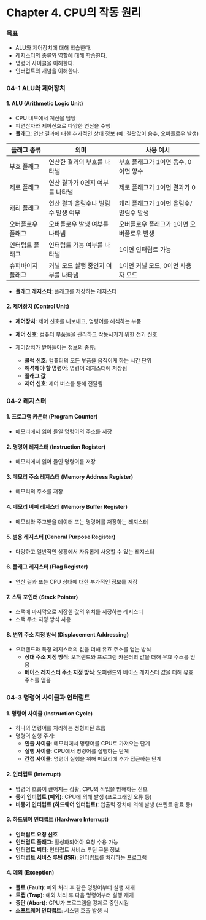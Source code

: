 # Chapter 4. CPU의 작동 원리

### 목표
- ALU와 제어장치에 대해 학습한다.
- 레지스터의 종류와 역할에 대해 학습한다.
- 명령어 사이클을 이해한다.
- 인터럽트의 개념을 이해한다.

### 04-1 ALU와 제어장치

#### 1. ALU (Arithmetic Logic Unit)
- CPU 내부에서 계산을 담당
- 피연산자와 제어신호로 다양한 연산을 수행
- **플래그**: 연산 결과에 대한 추가적인 상태 정보 (예: 결괏값이 음수, 오버플로우 발생)

| 플래그 종류        | 의미                                      | 사용 예시 |
|------------------|------------------------------------------|----------|
| 부호 플래그         | 연산한 결과의 부호를 나타냄                   | 부호 플래그가 1이면 음수, 0이면 양수 |
| 제로 플래그         | 연산 결과가 0인지 여부를 나타냄                 | 제로 플래그가 1이면 결과가 0 |
| 캐리 플래그         | 연산 결과 올림수나 빌림수 발생 여부              | 캐리 플래그가 1이면 올림수/빌림수 발생 |
| 오버플로우 플래그     | 오버플로우 발생 여부를 나타냄                   | 오버플로우 플래그가 1이면 오버플로우 발생 |
| 인터럽트 플래그      | 인터럽트 가능 여부를 나타냄                   | 1이면 인터럽트 가능 |
| 슈퍼바이저 플래그     | 커널 모드 실행 중인지 여부를 나타냄             | 1이면 커널 모드, 0이면 사용자 모드 |

- **플래그 레지스터**: 플래그를 저장하는 레지스터

#### 2. 제어장치 (Control Unit)
- **제어장치**: 제어 신호를 내보내고, 명령어를 해석하는 부품
- **제어 신호**: 컴퓨터 부품들을 관리하고 작동시키기 위한 전기 신호

- 제어장치가 받아들이는 정보의 종류:
  - **클럭 신호**: 컴퓨터의 모든 부품을 움직이게 하는 시간 단위
  - **해석해야 할 명령어**: 명령어 레지스터에 저장됨
  - **플래그 값**
  - **제어 신호**: 제어 버스를 통해 전달됨

### 04-2 레지스터

#### 1. 프로그램 카운터 (Program Counter)
- 메모리에서 읽어 들일 명령어의 주소를 저장

#### 2. 명령어 레지스터 (Instruction Register)
- 메모리에서 읽어 들인 명령어를 저장

#### 3. 메모리 주소 레지스터 (Memory Address Register)
- 메모리의 주소를 저장

#### 4. 메모리 버퍼 레지스터 (Memory Buffer Register)
- 메모리와 주고받을 데이터 또는 명령어를 저장하는 레지스터

#### 5. 범용 레지스터 (General Purpose Register)
- 다양하고 일반적인 상황에서 자유롭게 사용할 수 있는 레지스터

#### 6. 플래그 레지스터 (Flag Register)
- 연산 결과 또는 CPU 상태에 대한 부가적인 정보를 저장

#### 7. 스택 포인터 (Stack Pointer)
- 스택에 마지막으로 저장한 값의 위치를 저장하는 레지스터
- 스택 주소 지정 방식 사용

#### 8. 변위 주소 지정 방식 (Displacement Addressing)
- 오퍼랜드와 특정 레지스터의 값을 더해 유효 주소를 얻는 방식
  - **상대 주소 지정 방식**: 오퍼랜드와 프로그램 카운터의 값을 더해 유효 주소를 얻음
  - **베이스 레지스터 주소 지정 방식**: 오퍼랜드와 베이스 레지스터 값을 더해 유효 주소를 얻음

### 04-3 명령어 사이클과 인터럽트

#### 1. 명령어 사이클 (Instruction Cycle)
- 하나의 명령어를 처리하는 정형화된 흐름
- 명령어 실행 주기:
  - **인출 사이클**: 메모리에서 명령어를 CPU로 가져오는 단계
  - **실행 사이클**: CPU에서 명령어를 실행하는 단계
  - **간접 사이클**: 명령어 실행을 위해 메모리에 추가 접근하는 단계

#### 2. 인터럽트 (Interrupt)
- 명령어 흐름이 끊어지는 상황, CPU의 작업을 방해하는 신호
- **동기 인터럽트 (예외)**: CPU에 의해 발생 (프로그래밍 오류 등)
- **비동기 인터럽트 (하드웨어 인터럽트)**: 입출력 장치에 의해 발생 (프린트 완료 등)

#### 3. 하드웨어 인터럽트 (Hardware Interrupt)
- **인터럽트 요청 신호**
- **인터럽트 플래그**: 활성화되어야 요청 수용 가능
- **인터럽트 벡터**: 인터럽트 서비스 루틴 구분 정보
- **인터럽트 서비스 루틴 (ISR)**: 인터럽트를 처리하는 프로그램

#### 4. 예외 (Exception)
- **폴트 (Fault)**: 예외 처리 후 같은 명령어부터 실행 재개
- **트랩 (Trap)**: 예외 처리 후 다음 명령어부터 실행 재개
- **중단 (Abort)**: CPU가 프로그램을 강제로 중단시킴
- **소프트웨어 인터럽트**: 시스템 호출 발생 시
